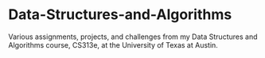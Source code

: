 # Data-Structures-and-Algorithms
Various assignments, projects, and challenges from my Data Structures and Algorithms course, CS313e, at the University of Texas at Austin.
